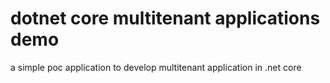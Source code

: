 # dotnet core multitenant applications demo
 a simple poc application to develop multitenant application in .net core
